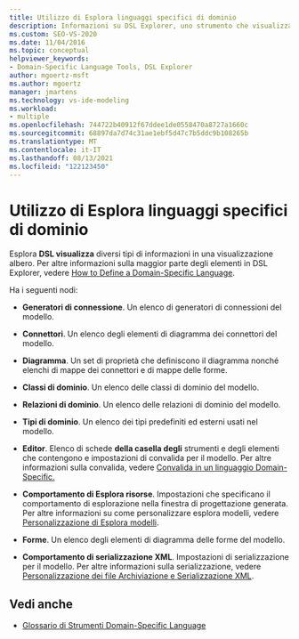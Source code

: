 ```yaml
---
title: Utilizzo di Esplora linguaggi specifici di dominio
description: Informazioni su DSL Explorer, uno strumento che visualizza diversi tipi di informazioni in una visualizzazione albero e include più nodi per la definizione di un linguaggio specifico di dominio.
ms.custom: SEO-VS-2020
ms.date: 11/04/2016
ms.topic: conceptual
helpviewer_keywords:
- Domain-Specific Language Tools, DSL Explorer
author: mgoertz-msft
ms.author: mgoertz
manager: jmartens
ms.technology: vs-ide-modeling
ms.workload:
- multiple
ms.openlocfilehash: 744722b40912f67ddee1de0558470a8727a1660c
ms.sourcegitcommit: 68897da7d74c31ae1ebf5d47c7b5ddc9b108265b
ms.translationtype: MT
ms.contentlocale: it-IT
ms.lasthandoff: 08/13/2021
ms.locfileid: "122123450"
---
```

# <a name="working-with-the-domain-specific-language-explorer"></a>Utilizzo di Esplora linguaggi specifici di dominio
Esplora **DSL visualizza** diversi tipi di informazioni in una visualizzazione albero. Per altre informazioni sulla maggior parte degli elementi in DSL Explorer, vedere [How to Define a Domain-Specific Language](../modeling/how-to-define-a-domain-specific-language.md).

 Ha i seguenti nodi:

- **Generatori di connessione**. Un elenco di generatori di connessioni del modello.

- **Connettori**. Un elenco degli elementi di diagramma dei connettori del modello.

- **Diagramma**. Un set di proprietà che definiscono il diagramma nonché elenchi di mappe dei connettori e di mappe delle forme.

- **Classi di dominio**. Un elenco delle classi di dominio del modello.

- **Relazioni di dominio**. Un elenco delle relazioni di dominio del modello.

- **Tipi di dominio**. Un elenco dei tipi predefiniti ed esterni usati nel modello.

- **Editor**. Elenco di schede **della casella degli** strumenti e degli elementi che contengono e impostazioni di convalida per il modello. Per altre informazioni sulla convalida, vedere [Convalida in un linguaggio Domain-Specific.](../modeling/validation-in-a-domain-specific-language.md)

- **Comportamento di Esplora risorse**. Impostazioni che specificano il comportamento di esplorazione nella finestra di progettazione generata. Per altre informazioni su come personalizzare esplora modelli, vedere [Personalizzazione di Esplora modelli](../modeling/customizing-the-model-explorer.md).

- **Forme**. Un elenco degli elementi di diagramma delle forme del modello.

- **Comportamento di serializzazione XML**. Impostazioni di serializzazione per il modello. Per altre informazioni sulla serializzazione, vedere [Personalizzazione dei file Archiviazione e Serializzazione XML](../modeling/customizing-file-storage-and-xml-serialization.md).

## <a name="see-also"></a>Vedi anche

- [Glossario di Strumenti Domain-Specific Language](/previous-versions/bb126564(v=vs.100))